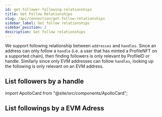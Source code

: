```yaml
---
id: get-follower-following-relationships
title: Get Follow Relationships
slug: /api/connection/get-follow-relationships
sidebar_label: Get follow relationships
sidebar_position: 2
description: Get follow relationships
---
```


We support following relationship between `addresses` and `handles`. Since an address can only follow a `handle` (i.e. a user that has minted a ProfileNFT on a supported chain), then finding followers is only relevant by ProfileID or handle. Similarly since only EVM addresses can follow `handles`, looking up the following is only relevant on an EVM address.

## List followers by a handle

import ApolloCard from "@site/src/components/ApolloCard";

<ApolloCard queryName="getFollowersByHandle" />

## List followings by a EVM Adress

<ApolloCard queryName="getFollowingsByAddressEVM" />
